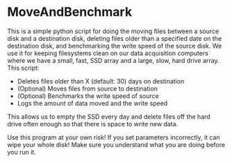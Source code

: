 # MoveAndBenchmark

This is a simple python script for doing the moving files between a source disk and a destination disk, deleting files older than a specified date on the destination disk, and benchmarking the write speed of the source disk. We use it for keeping filesystems clean on our data acquisition computers where we have a small, fast, SSD array and a large, slow, hard drive array. This script:

 - Deletes files older than X (default: 30) days on destination
 - (Optional) Moves files from source to destination
 - (Optional) Benchmarks the write speed of source
 - Logs the amount of data moved and the write speed
 
 This allows us to empty the SSD every day and delete files off the hard drive often enough so that there is space to write new data.
 
 Use this program at your own risk! If you set parameters incorrectly, it can wipe your whole disk! Make sure you understand what you are doing before you run it.